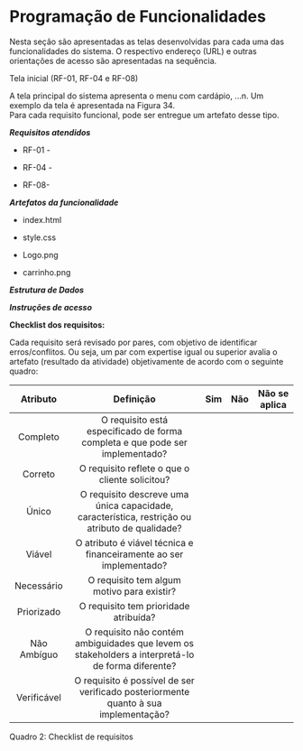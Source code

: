 # Programação de Funcionalidades

Nesta seção são apresentadas as telas desenvolvidas para cada uma das funcionalidades do sistema. O respectivo endereço (URL) e outras orientações de acesso são  apresentadas na sequência. 

Tela inicial (RF-01, RF-04 e RF-08) 

A tela principal do sistema apresenta o menu com cardápio, ...n. Um exemplo da tela é apresentada na Figura 34.  
Para cada requisito funcional, pode ser entregue um artefato desse tipo.

__*Requisitos atendidos*__

  - RF-01 -  

  - RF-04 -  

  - RF-08- 

 

__*Artefatos da funcionalidade*__

  - index.html 

  - style.css 

  - Logo.png 

  - carrinho.png 

__*Estrutura de Dados*__

__*Instruções de acesso*__

**Checklist dos requisitos:** 

Cada requisito será revisado por pares, com objetivo de identificar erros/conflitos. Ou seja, um par com expertise igual ou superior avalia o artefato (resultado da atividade) objetivamente de acordo com o seguinte quadro: 

|   Atributo  |  Definição |    Sim    |  Não  | Não se aplica |
| :---:         |     :---:      |          :---: |  :---:  | :---: |
| Completo   | O requisito está especificado de forma completa e que pode ser implementado?      |      |     |    |
| Correto   | O requisito reflete o que o cliente solicitou?      |     |     |     |
| Único   | O requisito descreve uma única capacidade, característica, restrição ou atributo de qualidade?      |     |     |     |
| Viável  | O atributo é viável técnica e financeiramente ao ser implementado?      |    |     |     |
| Necessário   | O requisito tem algum motivo para existir?      |     |     |     |
| Priorizado   | O requisito tem prioridade atribuída?     |     |     |     |
| Não Ambíguo   | O requisito não contém ambiguidades que levem os stakeholders a interpretá-lo de forma diferente?     |     |     |     |
| Verificável   | O requisito é possível de ser verificado posteriormente quanto à sua implementação?      |     |     |     |

Quadro 2: Checklist de requisitos

